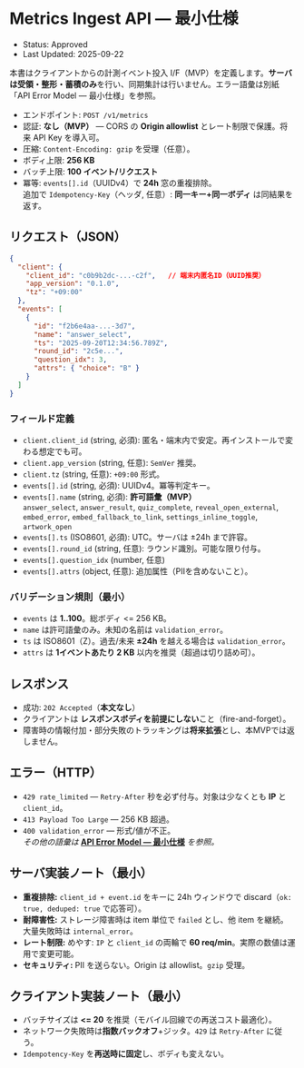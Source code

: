# Metrics Ingest API — 最小仕様
- Status: Approved
- Last Updated: 2025-09-22

本書はクライアントからの計測イベント投入 I/F（MVP）を定義します。**サーバは受領・整形・蓄積のみ**を行い、同期集計は行いません。エラー語彙は別紙「API Error Model — 最小仕様」を参照。

- エンドポイント: `POST /v1/metrics`
- 認証: **なし（MVP）** — CORS の **Origin allowlist** とレート制限で保護。将来 API Key を導入可。
- 圧縮: `Content-Encoding: gzip` を受理（任意）。
- ボディ上限: **256 KB**
- バッチ上限: **100 イベント/リクエスト**
- 冪等: `events[].id`（UUIDv4）で **24h** 窓の重複排除。  
  追加で `Idempotency-Key`（ヘッダ, 任意）: **同一キー+同一ボディ** は同結果を返す。

## リクエスト（JSON）
```json
{
  "client": {
    "client_id": "c0b9b2dc-...-c2f",   // 端末内匿名ID（UUID推奨）
    "app_version": "0.1.0",
    "tz": "+09:00"
  },
  "events": [
    {
      "id": "f2b6e4aa-...-3d7",
      "name": "answer_select",
      "ts": "2025-09-20T12:34:56.789Z",
      "round_id": "2c5e...",
      "question_idx": 3,
      "attrs": { "choice": "B" }
    }
  ]
}
```

### フィールド定義
- `client.client_id` (string, 必須): 匿名・端末内で安定。再インストールで変わる想定でも可。
- `client.app_version` (string, 任意): `SemVer` 推奨。
- `client.tz` (string, 任意): `+09:00` 形式。
- `events[].id` (string, 必須): UUIDv4。冪等判定キー。
- `events[].name` (string, 必須): **許可語彙（MVP）**  
  `answer_select`, `answer_result`, `quiz_complete`, `reveal_open_external`, `embed_error`, `embed_fallback_to_link`, `settings_inline_toggle`, `artwork_open`
- `events[].ts` (ISO8601, 必須): UTC。サーバは ±24h まで許容。
- `events[].round_id` (string, 任意): ラウンド識別。可能な限り付与。
- `events[].question_idx` (number, 任意)
- `events[].attrs` (object, 任意): 追加属性（PIIを含めないこと）。

### バリデーション規則（最小）
- `events` は **1..100**。総ボディ <= 256 KB。
- `name` は許可語彙のみ。未知の名前は `validation_error`。
- `ts` は ISO8601（Z）。過去/未来 **±24h** を越える場合は `validation_error`。
- `attrs` は **1イベントあたり 2 KB** 以内を推奨（超過は切り詰め可）。

## レスポンス
- 成功: `202 Accepted`（**本文なし**）
- クライアントは **レスポンスボディを前提にしない**こと（fire-and-forget）。
- 障害時の情報付加・部分失敗のトラッキングは**将来拡張**とし、本MVPでは返しません。

## エラー（HTTP）
- `429 rate_limited` — `Retry-After` 秒を必ず付与。対象は少なくとも **IP** と `client_id`。
- `413 Payload Too Large` — 256 KB 超過。
- `400 validation_error` — 形式/値が不正。  
  *その他の語彙は* **[API Error Model — 最小仕様](./error-model.md)** *を参照。*

## サーバ実装ノート（最小）
- **重複排除:** `client_id + event.id` をキーに 24h ウィンドウで discard（`ok: true, deduped: true` で応答可）。
- **耐障害性:** ストレージ障害時は item 単位で `failed` とし、他 item を継続。大量失敗時は `internal_error`。
- **レート制限:** めやす: `IP` と `client_id` の両輪で **60 req/min**。実際の数値は運用で変更可能。
- **セキュリティ:** PII を送らない。Origin は allowlist。`gzip` 受理。

## クライアント実装ノート（最小）
- バッチサイズは **<= 20** を推奨（モバイル回線での再送コスト最適化）。
- ネットワーク失敗時は**指数バックオフ**+ジッタ。`429` は `Retry-After` に従う。
- `Idempotency-Key` を**再送時に固定**し、ボディも変えない。

